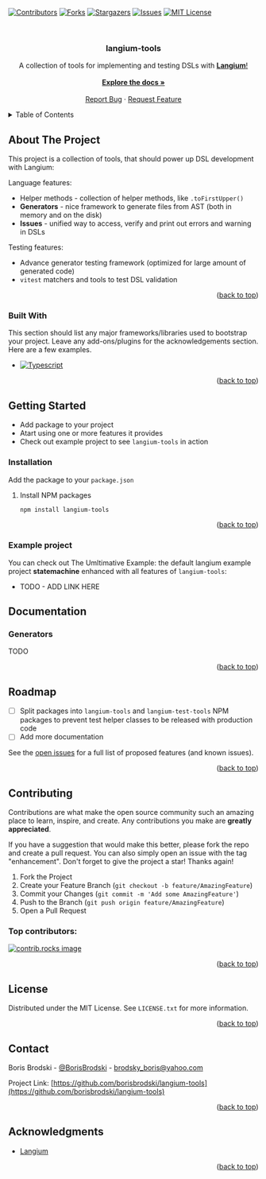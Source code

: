 <a id="readme-top"></a>

<!--
*** I'm using markdown "reference style" links for readability.
*** Reference links are enclosed in brackets [ ] instead of parentheses ( ).
*** See the bottom of this document for the declaration of the reference variables
*** for contributors-url, forks-url, etc. This is an optional, concise syntax you may use.
*** https://www.markdownguide.org/basic-syntax/#reference-style-links
-->
[![Contributors][contributors-shield]][contributors-url]
[![Forks][forks-shield]][forks-url]
[![Stargazers][stars-shield]][stars-url]
[![Issues][issues-shield]][issues-url]
[![MIT License][license-shield]][license-url]

<br />
<div align="center">
  <!-- TODO
  <a href="https://github.com/borisbrodski/langium-tools">
    <img src="images/logo.png" alt="Logo" width="80" height="80">
  </a>
  -->

  <h3 align="center">langium-tools</h3>

  <p align="center">
    A collection of tools for implementing and testing DSLs with <a href="https://langium.org/"><strong>Langium</strong>!</a>
    <br />
    <br />
    <a href="#documentation"><strong>Explore the docs »</strong></a>
    <br />
    <br />
    <a href="https://github.com/borisbrodski/langium-tools/issues/new?labels=bug&template=bug-report---.md">Report Bug</a>
    ·
    <a href="https://github.com/borisbrodski/langium-tools/issues/new?labels=enhancement&template=feature-request---.md">Request Feature</a>
  </p>
</div>



<!-- TABLE OF CONTENTS -->
<details>
  <summary>Table of Contents</summary>
  <ol>
    <li>
      <a href="#about-the-project">About The Project</a>
      <ul>
        <li><a href="#built-with">Built With</a></li>
      </ul>
    </li>
    <li>
      <a href="#getting-started">Getting Started</a>
      <ul>
        <li><a href="#installation">Installation</a></li>
        <li><a href="#example-project">Example project</a></li>
      </ul>
    </li>
    <li><a href="#documentation">Documentation</a></li>
    <li><a href="#roadmap">Roadmap</a></li>
    <li><a href="#contributing">Contributing</a></li>
    <li><a href="#license">License</a></li>
    <li><a href="#contact">Contact</a></li>
    <li><a href="#acknowledgments">Acknowledgments</a></li>
  </ol>
</details>



<!-- ABOUT THE PROJECT -->
## About The Project

<!--
[![Product Name Screen Shot][product-screenshot]](https://example.com)
-->

This project is a collection of tools, that should power up DSL development with Langium:

Language features:
* <string>Helper methods</strong> - collection of helper methods, like `.toFirstUpper()`
* <strong>Generators</strong> - nice framework to generate files from AST (both in memory and on the disk)
* <strong>Issues</strong> - unified way to access, verify and print out errors and warning in DSLs

Testing features:
* Advance generator testing framework (optimized for large amount of generated code)
* `vitest` matchers and tools to test DSL validation

<p align="right">(<a href="#readme-top">back to top</a>)</p>


### Built With

This section should list any major frameworks/libraries used to bootstrap your project. Leave any add-ons/plugins for the acknowledgements section. Here are a few examples.

* [![Typescript][Typescript]][Typescript-url]

<p align="right">(<a href="#readme-top">back to top</a>)</p>



<!-- GETTING STARTED -->
## Getting Started

* Add package to your project
* Atart using one or more features it provides
* Check out example project to see `langium-tools` in action

### Installation

Add the package to your `package.json`

1. Install NPM packages
   ```sh
   npm install langium-tools
   ```
<p align="right">(<a href="#readme-top">back to top</a>)</p>

### Example project

You can check out The Umltimative Example: the default langium example project <strong>statemachine</strong> enhanced with all features of `langium-tools`:

* TODO - ADD LINK HERE

## Documentation

### Generators

TODO


<p align="right">(<a href="#readme-top">back to top</a>)</p>

<!-- ROADMAP -->
## Roadmap

- [ ] Split packages into `langium-tools` and `langium-test-tools` NPM packages to prevent test helper classes to be released with production code
- [ ] Add more documentation

See the [open issues](https://github.com/borisbrodski/langium-tools/issues) for a full list of proposed features (and known issues).

<p align="right">(<a href="#readme-top">back to top</a>)</p>



<!-- CONTRIBUTING -->
## Contributing

Contributions are what make the open source community such an amazing place to learn, inspire, and create. Any contributions you make are **greatly appreciated**.

If you have a suggestion that would make this better, please fork the repo and create a pull request. You can also simply open an issue with the tag "enhancement".
Don't forget to give the project a star! Thanks again!

1. Fork the Project
2. Create your Feature Branch (`git checkout -b feature/AmazingFeature`)
3. Commit your Changes (`git commit -m 'Add some AmazingFeature'`)
4. Push to the Branch (`git push origin feature/AmazingFeature`)
5. Open a Pull Request

### Top contributors:

<a href="https://github.com/borisbrodski/langium-tools/graphs/contributors">
  <img src="https://contrib.rocks/image?repo=borisbrodski/langium-tools" alt="contrib.rocks image" />
</a>

<p align="right">(<a href="#readme-top">back to top</a>)</p>



<!-- LICENSE -->
## License

Distributed under the MIT License. See `LICENSE.txt` for more information.

<p align="right">(<a href="#readme-top">back to top</a>)</p>



<!-- CONTACT -->
## Contact

Boris Brodski - [@BorisBrodski](https://x.com/BorisBrodski) - brodsky_boris@yahoo.com

Project Link: [https://github.com/borisbrodski/langium-tools](https://github.com/borisbrodski/langium-tools)

<p align="right">(<a href="#readme-top">back to top</a>)</p>



<!-- ACKNOWLEDGMENTS -->
## Acknowledgments

* [Langium](https://langium.org/)

<p align="right">(<a href="#readme-top">back to top</a>)</p>



<!-- MARKDOWN LINKS & IMAGES -->
<!-- https://www.markdownguide.org/basic-syntax/#reference-style-links -->
[contributors-shield]: https://img.shields.io/github/contributors/borisbrodski/langium-tools.svg?style=for-the-badge
[contributors-url]: https://github.com/borisbrodski/langium-tools/graphs/contributors
[forks-shield]: https://img.shields.io/github/forks/borisbrodski/langium-tools.svg?style=for-the-badge
[forks-url]: https://github.com/borisbrodski/langium-tools/network/members
[stars-shield]: https://img.shields.io/github/stars/borisbrodski/langium-tools.svg?style=for-the-badge
[stars-url]: https://github.com/borisbrodski/langium-tools/stargazers
[issues-shield]: https://img.shields.io/github/issues/borisbrodski/langium-tools.svg?style=for-the-badge
[issues-url]: https://github.com/borisbrodski/langium-tools/issues
[license-shield]: https://img.shields.io/github/license/borisbrodski/langium-tools.svg?style=for-the-badge
[license-url]: https://github.com/borisbrodski/langium-tools/blob/master/LICENSE.txt
[product-screenshot]: images/screenshot.png
[Typescript]: https://shields.io/badge/TypeScript-3178C6?logo=TypeScript&logoColor=FFF&style=flat-square
[Typescript-url]: https://www.typescriptlang.org/
